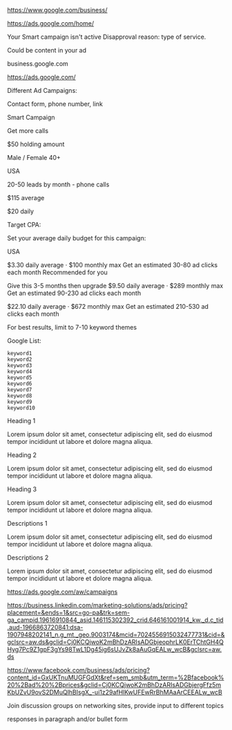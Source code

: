 https://www.google.com/business/

https://ads.google.com/home/

Your Smart campaign isn't active
Disapproval reason: type of service.


Could be content in your ad


business.google.com

https://ads.google.com/


Different Ad Campaigns:



Contact form, phone number, link


Smart Campaign

Get more calls

$50 holding amount


Male / Female 40+

USA

20-50 leads by month - phone calls

$115 average


$20 daily


Target CPA:

Set your average daily budget for this campaign:



USA



$3.30 daily average
· $100 monthly max
Get an estimated 30-80 ad clicks each month
Recommended for you



Give this 3-5 months then upgrade
$9.50 daily average
· $289 monthly max
Get an estimated 90-230 ad clicks each month


$22.10 daily average
· $672 monthly max
Get an estimated 210-530 ad clicks each month


For best results, limit to 7-10 keyword themes

Google List:

    keyword1
    keyword2
    keyword3
    keyword4
    keyword5
    keyword6
    keyword7
    keyword8
    keyword9
    keyword10


Heading 1

Lorem ipsum dolor sit amet, consectetur adipiscing elit, sed do eiusmod tempor incididunt ut labore et dolore magna aliqua. 

Heading 2

Lorem ipsum dolor sit amet, consectetur adipiscing elit, sed do eiusmod tempor incididunt ut labore et dolore magna aliqua. 

Heading 3

Lorem ipsum dolor sit amet, consectetur adipiscing elit, sed do eiusmod tempor incididunt ut labore et dolore magna aliqua. 


Descriptions 1

Lorem ipsum dolor sit amet, consectetur adipiscing elit, sed do eiusmod tempor incididunt ut labore et dolore magna aliqua. 


Descriptions 2

Lorem ipsum dolor sit amet, consectetur adipiscing elit, sed do eiusmod tempor incididunt ut labore et dolore magna aliqua. 

https://ads.google.com/aw/campaigns


https://business.linkedin.com/marketing-solutions/ads/pricing?placement=&ends=1&src=go-pa&trk=sem-ga_campid.19616910844_asid.146115302392_crid.646161001914_kw._d.c_tid.aud-1966863720841:dsa-1907948202141_n.g_mt._geo.9003174&mcid=7024556915032477731&cid=&gclsrc=aw.ds&gclid=Cj0KCQjwoK2mBhDzARIsADGbjeophrLK0ErTChtGH4QHyg7Pc9Z1gpF3gYs98TwL1Dg45ig6sUJvZk8aAuGqEALw_wcB&gclsrc=aw.ds


https://www.facebook.com/business/ads/pricing?content_id=GxUKTnuMUGFGdXt&ref=sem_smb&utm_term=%2Bfacebook%20%2Bad%20%2Bprices&gclid=Cj0KCQjwoK2mBhDzARIsADGbjergFfz5mKbUZvU9ovS2DMuQlhBIsgX_-ui1z29afHlKwUFEwRrBhMAaArCEEALw_wcB




Join discussion groups on networking sites, provide input to different topics


responses in paragraph and/or bullet form












